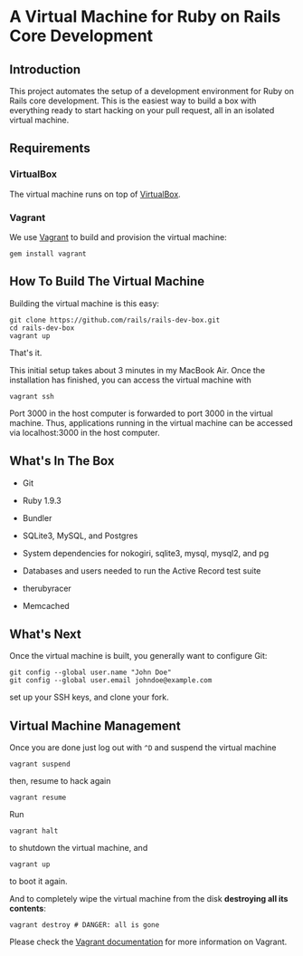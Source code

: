 # A Virtual Machine for Ruby on Rails Core Development

## Introduction

This project automates the setup of a development environment for Ruby on Rails core development. This is the easiest way to build a box with everything ready to start hacking on your pull request, all in an isolated virtual machine.

## Requirements

### VirtualBox

The virtual machine runs on top of [VirtualBox](https://www.virtualbox.org).

### Vagrant

We use [Vagrant](http://vagrantup.com) to build and provision the virtual machine:

    gem install vagrant

## How To Build The Virtual Machine

Building the virtual machine is this easy:

    git clone https://github.com/rails/rails-dev-box.git
    cd rails-dev-box
    vagrant up

That's it.

This initial setup takes about 3 minutes in my MacBook Air. Once the installation has finished, you can access the virtual machine with

    vagrant ssh

Port 3000 in the host computer is forwarded to port 3000 in the virtual machine. Thus, applications running in the virtual machine can be accessed via localhost:3000 in the host computer.

## What's In The Box

* Git

* Ruby 1.9.3

* Bundler

* SQLite3, MySQL, and Postgres

* System dependencies for nokogiri, sqlite3, mysql, mysql2, and pg

* Databases and users needed to run the Active Record test suite

* therubyracer

* Memcached

## What's Next

Once the virtual machine is built, you generally want to configure Git:

    git config --global user.name "John Doe"
    git config --global user.email johndoe@example.com

set up your SSH keys, and clone your fork.

## Virtual Machine Management

Once you are done just log out with `^D` and suspend the virtual machine

    vagrant suspend

then, resume to hack again

    vagrant resume

Run

    vagrant halt

to shutdown the virtual machine, and

    vagrant up

to boot it again.

And to completely wipe the virtual machine from the disk **destroying all its contents**:

    vagrant destroy # DANGER: all is gone

Please check the [Vagrant documentation](http://vagrantup.com/v1/docs/index.html) for more information on Vagrant.
